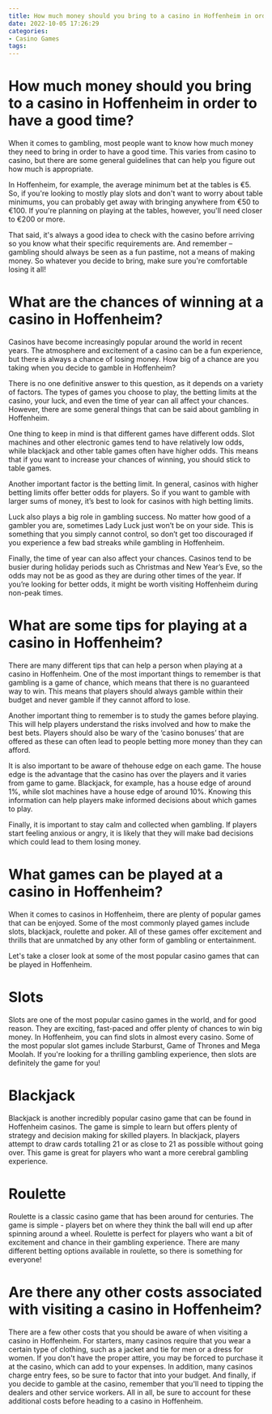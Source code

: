 ```yaml
---
title: How much money should you bring to a casino in Hoffenheim in order to have a good time 
date: 2022-10-05 17:26:29
categories:
- Casino Games
tags:
---
```



#  How much money should you bring to a casino in Hoffenheim in order to have a good time? 

When it comes to gambling, most people want to know how much money they need to bring in order to have a good time. This varies from casino to casino, but there are some general guidelines that can help you figure out how much is appropriate.

In Hoffenheim, for example, the average minimum bet at the tables is €5. So, if you're looking to mostly play slots and don't want to worry about table minimums, you can probably get away with bringing anywhere from €50 to €100. If you're planning on playing at the tables, however, you'll need closer to €200 or more. 

That said, it's always a good idea to check with the casino before arriving so you know what their specific requirements are. And remember – gambling should always be seen as a fun pastime, not a means of making money. So whatever you decide to bring, make sure you're comfortable losing it all!

#  What are the chances of winning at a casino in Hoffenheim? 

Casinos have become increasingly popular around the world in recent years. The atmosphere and excitement of a casino can be a fun experience, but there is always a chance of losing money. How big of a chance are you taking when you decide to gamble in Hoffenheim?

There is no one definitive answer to this question, as it depends on a variety of factors. The types of games you choose to play, the betting limits at the casino, your luck, and even the time of year can all affect your chances. However, there are some general things that can be said about gambling in Hoffenheim.

One thing to keep in mind is that different games have different odds. Slot machines and other electronic games tend to have relatively low odds, while blackjack and other table games often have higher odds. This means that if you want to increase your chances of winning, you should stick to table games.

Another important factor is the betting limit. In general, casinos with higher betting limits offer better odds for players. So if you want to gamble with larger sums of money, it’s best to look for casinos with high betting limits.

Luck also plays a big role in gambling success. No matter how good of a gambler you are, sometimes Lady Luck just won’t be on your side. This is something that you simply cannot control, so don’t get too discouraged if you experience a few bad streaks while gambling in Hoffenheim.

Finally, the time of year can also affect your chances. Casinos tend to be busier during holiday periods such as Christmas and New Year’s Eve, so the odds may not be as good as they are during other times of the year. If you’re looking for better odds, it might be worth visiting Hoffenheim during non-peak times.

#  What are some tips for playing at a casino in Hoffenheim? 

There are many different tips that can help a person when playing at a casino in Hoffenheim. One of the most important things to remember is that gambling is a game of chance, which means that there is no guaranteed way to win. This means that players should always gamble within their budget and never gamble if they cannot afford to lose. 

Another important thing to remember is to study the games before playing. This will help players understand the risks involved and how to make the best bets. Players should also be wary of the ‘casino bonuses’ that are offered as these can often lead to people betting more money than they can afford. 

It is also important to be aware of thehouse edge on each game. The house edge is the advantage that the casino has over the players and it varies from game to game. Blackjack, for example, has a house edge of around 1%, while slot machines have a house edge of around 10%. Knowing this information can help players make informed decisions about which games to play. 

Finally, it is important to stay calm and collected when gambling. If players start feeling anxious or angry, it is likely that they will make bad decisions which could lead to them losing money.

#  What games can be played at a casino in Hoffenheim? 

When it comes to casinos in Hoffenheim, there are plenty of popular games that can be enjoyed. Some of the most commonly played games include slots, blackjack, roulette and poker. All of these games offer excitement and thrills that are unmatched by any other form of gambling or entertainment.

Let's take a closer look at some of the most popular casino games that can be played in Hoffenheim.

# Slots 

Slots are one of the most popular casino games in the world, and for good reason. They are exciting, fast-paced and offer plenty of chances to win big money. In Hoffenheim, you can find slots in almost every casino. Some of the most popular slot games include Starburst, Game of Thrones and Mega Moolah. If you're looking for a thrilling gambling experience, then slots are definitely the game for you!

# Blackjack 

Blackjack is another incredibly popular casino game that can be found in Hoffenheim casinos. The game is simple to learn but offers plenty of strategy and decision making for skilled players. In blackjack, players attempt to draw cards totalling 21 or as close to 21 as possible without going over. This game is great for players who want a more cerebral gambling experience.

# Roulette 

Roulette is a classic casino game that has been around for centuries. The game is simple - players bet on where they think the ball will end up after spinning around a wheel. Roulette is perfect for players who want a bit of excitement and chance in their gambling experience. There are many different betting options available in roulette, so there is something for everyone!

#  Are there any other costs associated with visiting a casino in Hoffenheim?

There are a few other costs that you should be aware of when visiting a casino in Hoffenheim. For starters, many casinos require that you wear a certain type of clothing, such as a jacket and tie for men or a dress for women. If you don't have the proper attire, you may be forced to purchase it at the casino, which can add to your expenses. In addition, many casinos charge entry fees, so be sure to factor that into your budget. And finally, if you decide to gamble at the casino, remember that you'll need to tipping the dealers and other service workers. All in all, be sure to account for these additional costs before heading to a casino in Hoffenheim.